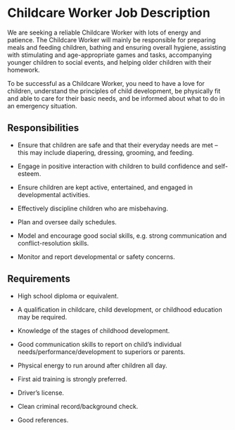 # Childcare Worker Job Description

We are seeking a reliable Childcare Worker with lots of energy and patience. The Childcare Worker will mainly be responsible for preparing meals and feeding children, bathing and ensuring overall hygiene, assisting with stimulating and age-appropriate games and tasks, accompanying younger children to social events, and helping older children with their homework.

To be successful as a Childcare Worker, you need to have a love for children, understand the principles of child development, be physically fit and able to care for their basic needs, and be informed about what to do in an emergency situation.

## Responsibilities

* Ensure that children are safe and that their everyday needs are met – this may include diapering, dressing, grooming, and feeding.

* Engage in positive interaction with children to build confidence and self-esteem.

* Ensure children are kept active, entertained, and engaged in developmental activities.

* Effectively discipline children who are misbehaving.

* Plan and oversee daily schedules.

* Model and encourage good social skills, e.g. strong communication and conflict-resolution skills.

* Monitor and report developmental or safety concerns.

## Requirements

* High school diploma or equivalent.

* A qualification in childcare, child development, or childhood education may be required.

* Knowledge of the stages of childhood development.

* Good communication skills to report on child’s individual needs/performance/development to superiors or parents.

* Physical energy to run around after children all day.

* First aid training is strongly preferred.

* Driver’s license.

* Clean criminal record/background check.

* Good references.

